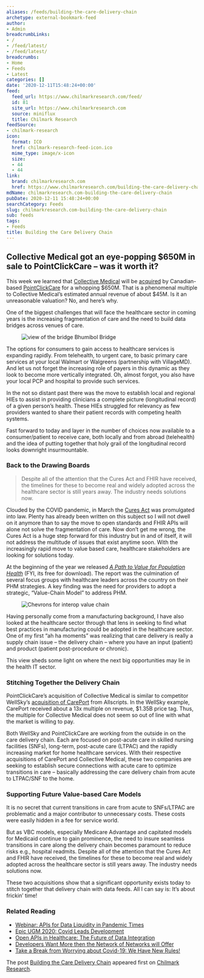 ```yaml
---
aliases: /feeds/building-the-care-delivery-chain
archetype: external-bookmark-feed
author:
- Admin
breadcrumbLinks:
- /
- /feed/latest/
- /feed/latest/
breadcrumbs:
- Home
- Feeds
- Latest
categories: []
date: '2020-12-11T15:48:24+00:00'
feed:
  feed_url: https://www.chilmarkresearch.com/feed/
  id: 81
  site_url: https://www.chilmarkresearch.com
  source: miniflux
  title: Chilmark Research
feedSource:
- chilmark-research
icon:
  format: ICO
  href: chilmark-research-feed-icon.ico
  mime_type: image/x-icon
  size:
  - 44
  - 44
link:
  brand: chilmarkresearch.com
  href: https://www.chilmarkresearch.com/building-the-care-delivery-chain/
mdName: chilmarkresearch.com-building-the-care-delivery-chain
pubDate: 2020-12-11 15:48:24+00:00
searchCategory: Feeds
slug: chilmarkresearch.com-building-the-care-delivery-chain
sub: feeds
tags:
- Feeds
title: Building the Care Delivery Chain
---
```



<h2>Collective Medical got an eye-popping $650M in sale to PointClickCare – was it worth it?</h2>



<p>This week we learned that <a href="https://collectivemedical.com/" rel="noopener noreferrer" target="_blank" referrerpolicy="no-referrer">Collective Medical</a> will be <a href="https://collectivemedical.com/resources/press-release/pointclickcare-technologies-announces-intent-to-acquire-collective-medical-creating-the-largest-combined-acute-and-post-acute-care-network-in-north-america/" rel="noopener noreferrer" target="_blank" referrerpolicy="no-referrer">acquired</a> by Canadian-based <a href="https://pointclickcare.com/" rel="noopener noreferrer" target="_blank" referrerpolicy="no-referrer">PointClickCare</a> for a whopping $650M. That is a phenomenal multiple to Collective Medical’s estimated annual revenue of about $45M. Is it an unreasonable valuation? No, and here’s why.</p>



<p>One of the biggest challenges that will face the healthcare sector in coming years is the increasing fragmentation of care and the need to build data bridges across venues of care.</p>



<figure><img src="https://www.chilmarkresearch.com/wp-content/uploads/2020/12/AdobeStock_275267230-300x200.jpeg" alt="view of the bridge Bhumibol Bridge" loading="lazy"/></figure>



<p>The options for consumers to gain access to healthcare services is expanding rapidly. From telehealth, to urgent care, to basic primary care services at your local Walmart or Walgreens (partnership with VillageMD). And let us not forget the increasing role of payers in this dynamic as they look to become more vertically integrated. Oh, almost forgot, you also have your local PCP and hospital to provide such services.</p>



<p>In the not so distant past there was the move to establish local and regional HIEs to assist in providing clinicians a complete picture (longitudinal record) of a given person’s health. These HIEs struggled for relevancy as few providers wanted to share their patient records with competing health systems.</p>



<p>Fast forward to today and layer in the number of choices now available to a consumer/patient to receive care, both locally and from abroad (telehealth) and the idea of putting together that holy grail of the longitudinal record looks downright insurmountable.</p>



<h3><strong>Back to the Drawing Boards</strong></h3>



<blockquote><p>Despite all of the attention that the Cures Act and FHIR have received, the timelines for these to become real and widely adopted across the healthcare sector is still years away. The industry needs solutions now.</p></blockquote>



<p>Clouded by the COVID pandemic, in March the <a href="https://www.healthit.gov/curesrule/overview/about-oncs-cures-act-final-rule" rel="noopener noreferrer" target="_blank" referrerpolicy="no-referrer">Cures Act</a> was promulgated into law. Plenty has already been written on this subject so I will not dwell on it anymore than to say the move to open standards and FHIR APIs will alone not solve the fragmentation of care. Now don’t get me wrong, the Cures Act is a huge step forward for this industry but in and of itself, it will not address the multitude of issues that exist anytime soon. With the increasingly rapid move to value based care, healthcare stakeholders are looking for solutions today.</p>



<p>At the beginning of the year we released <a href="https://go.chilmarkresearch.com/path-to-value-for-population-health-report" rel="noopener noreferrer" target="_blank" referrerpolicy="no-referrer"><em>A Path to Value for Population Health</em></a> (FYI, its free for download). The report was the culmination of several focus groups with healthcare leaders across the country on their PHM strategies. A key finding was the need for providers to adopt a strategic, “Value-Chain Model” to address PHM.</p>



<figure><img src="https://www.chilmarkresearch.com/wp-content/uploads/2020/12/Chevrons@4x-John-Moore-1024x265.png" alt="Chevrons for interop value chain" loading="lazy"/></figure>



<p>Having personally come from a manufacturing background, I have also looked at the healthcare sector through that lens in seeking to find what best practices in manufacturing could be adopted in the healthcare sector. One of my first “ah ha moments” was realizing that care delivery is really a supply chain issue – the delivery chain – where you have an input (patient) and product (patient post-procedure or chronic).</p>



<p>This view sheds some light on where the next big opportunities may lie in the health IT sector. </p>



<h3><strong>Stitching Together the Delivery Chain</strong></h3>



<p>PointClickCare’s acquisition of Collective Medical is similar to competitor WellSky’s <a href="https://homehealthcarenews.com/2020/10/wellsky-to-acquire-careport-from-allscripts-in-1-35b-deal/" rel="noopener noreferrer" target="_blank" referrerpolicy="no-referrer">acquisition of CarePort</a> from Allscripts. In the WellSky example, CarePort received about a 13x multiple on revenue, $1.35B price tag. Thus, the multiple for Collective Medical does not seem so out of line with what the market is willing to pay.</p>



<p>Both WellSky and PointClickCare are working from the outside in on the care delivery chain. Each are focused on post-acute care in skilled nursing facilities (SNFs), long-term, post-acute care (LTPAC) and the rapidly increasing market for home healthcare services. With their respective acquisitions of CarePort and Collective Medical, these two companies are seeking to establish secure connections with acute care to optimize transitions in care – basically addressing the care delivery chain from acute to LTPAC/SNF to the home.</p>



<h3><strong>Supporting Future Value-based Care Models</strong></h3>



<p>It is no secret that current transitions in care from acute to SNFs/LTPAC are problematic and a major contributor to unnecessary costs. These costs were easily hidden in a fee for service world.</p>



<p>But as VBC models, especially Medicare Advantage and capitated models for Medicaid continue to gain prominence, the need to insure seamless transitions in care along the delivery chain becomes paramount to reduce risks e.g., hospital readmits. Despite all of the attention that the Cures Act and FHIR have received, the timelines for these to become real and widely adopted across the healthcare sector is still years away. The industry needs solutions now.</p>



<p>These two acquisitions show that a significant opportunity exists today to stitch together that delivery chain with data feeds. All I can say is: It’s about frickin’ time! </p>



<h3>Related Reading</h3>



<ul><li><a href="https://www.chilmarkresearch.com/webinar-apis-for-data-liquidity-in-pandemic-times/" rel="noopener noreferrer" target="_blank" referrerpolicy="no-referrer">Webinar: APIs for Data Liquidity in Pandemic Times</a></li><li><a href="https://www.chilmarkresearch.com/epic-ugm-2020-covid-leads-development/" rel="noopener noreferrer" target="_blank" referrerpolicy="no-referrer">Epic UGM 2020: Covid Leads Development</a></li><li><a href="https://www.chilmarkresearch.com/chilmark_report/open-apis-in-healthcare-the-future-of-data-integration/" rel="noopener noreferrer" target="_blank" referrerpolicy="no-referrer">Open APIs in Healthcare: The Future of Data Integration</a></li><li><a href="https://www.chilmarkresearch.com/developers-want-more-than-what-the-network-of-networks-will-offer/" rel="noopener noreferrer" target="_blank" referrerpolicy="no-referrer">Developers Want More then the Network of Networks will Offer</a></li><li><a href="https://www.chilmarkresearch.com/take-a-break-from-worrying-about-covid-19-we-have-new-rules/" rel="noopener noreferrer" target="_blank" referrerpolicy="no-referrer">Take a Break from Worrying about Covid-19: We Have New Rules!</a></li></ul>
<p>The post <a href="https://www.chilmarkresearch.com/building-the-care-delivery-chain/" rel="noopener noreferrer" target="_blank" referrerpolicy="no-referrer">Building the Care Delivery Chain</a> appeared first on <a href="https://www.chilmarkresearch.com" rel="noopener noreferrer" target="_blank" referrerpolicy="no-referrer">Chilmark Research</a>.</p>